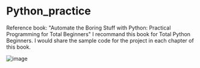 # Python_practice
 
Reference book: "Automate the Boring Stuff with Python: Practical Programming for Total Beginners"
I recommand this book for Total Python Beginners.
I would share the sample code for the project in each chapter of this book.

![image](Python_practice/automate_small_cover.png)
   
